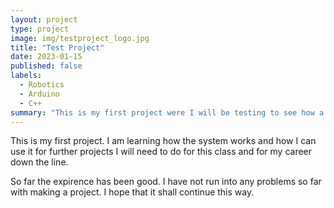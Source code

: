 ```yaml
---
layout: project
type: project
image: img/testproject_logo.jpg
title: "Test Project"
date: 2023-01-15
published: false
labels:
  - Robotics
  - Arduino
  - C++
summary: "This is my first project were I will be testing to see how a project works."
---
```


This is my first project. I am learning how the system works and how I can use it for further projects I will need to do for this class and for my career down the line.

So far the expirence has been good. I have not run into any problems so far with making a project. I hope that it shall continue this way.
